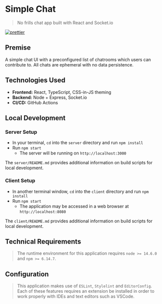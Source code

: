 # Simple Chat
> No frills chat app built with React and Socket.io

<!-- [![build](https://github.com/dzervoudakes/simple-chat/workflows/Build%20and%20Test/badge.svg)](https://github.com/dzervoudakes/simple-chat/actions)
[![codecov](https://codecov.io/gh/dzervoudakes/simple-chat/branch/main/graph/badge.svg)](https://codecov.io/gh/dzervoudakes/simple-chat)
[![quality](https://app.codacy.com/project/badge/Grade/373b659cba7b4b8cb0f275db57c3ef38)](https://www.codacy.com/gh/dzervoudakes/simple-chat/dashboard?utm_source=github.com&amp;utm_medium=referral&amp;utm_content=dzervoudakes/simple-chat&amp;utm_campaign=Badge_Grade) -->
[![prettier](https://img.shields.io/badge/code_style-prettier-ff69b4.svg)](https://prettier.io/)

## Premise

A simple chat UI with a preconfigured list of chatrooms which users can contribute to. All chats are ephemeral with no data persistence.

<!-- <img src="demo.gif" height="350"/> -->

## Technologies Used

- **Frontend:** React, TypeScript, CSS-in-JS theming
- **Backend:** Node + Express, Socket.io
- **CI/CD:** GitHub Actions

## Local Development

### Server Setup

- In your terminal, `cd` into the `server` directory and run `npm install`
- Run `npm start`
  - The server will be running on `http://localhost:3000`

The `server/README.md` provides additional information on build scripts for local development.

### Client Setup

- In another terminal window, `cd` into the `client` directory and run `npm install`
- Run `npm start`
  - The application may be accessed in a web browser at `http://localhost:8080`

The `client/README.md` provides additional information on build scripts for local development.

## Technical Requirements

> The runtime environment for this application requires `node >= 14.6.0` and `npm >= 6.14.7`.

## Configuration

> This application makes use of `ESLint`, `Stylelint` and `EditorConfig`. Each of these features requires
> an extension be installed in order to work properly with IDEs and text editors such as VSCode.
